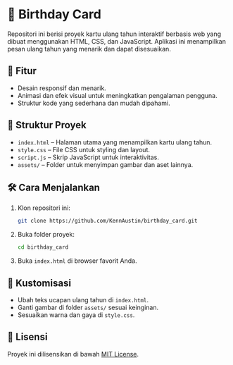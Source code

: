 # 🎉 Birthday Card

Repositori ini berisi proyek kartu ulang tahun interaktif berbasis web yang dibuat menggunakan HTML, CSS, dan JavaScript.
Aplikasi ini menampilkan pesan ulang tahun yang menarik dan dapat disesuaikan.

## 🚀 Fitur

- Desain responsif dan menarik.
- Animasi dan efek visual untuk meningkatkan pengalaman pengguna.
- Struktur kode yang sederhana dan mudah dipahami.

## 📁 Struktur Proyek

- `index.html` – Halaman utama yang menampilkan kartu ulang tahun.
- `style.css` – File CSS untuk styling dan layout.
- `script.js` – Skrip JavaScript untuk interaktivitas.
- `assets/` – Folder untuk menyimpan gambar dan aset lainnya.

## 🛠️ Cara Menjalankan

1. Klon repositori ini:
   ```bash
   git clone https://github.com/KennAustin/birthday_card.git
   ```

2. Buka folder proyek:
   ```bash
   cd birthday_card
   ```

3. Buka `index.html` di browser favorit Anda.

## 🎨 Kustomisasi

- Ubah teks ucapan ulang tahun di `index.html`.
- Ganti gambar di folder `assets/` sesuai keinginan.
- Sesuaikan warna dan gaya di `style.css`.

## 📄 Lisensi

Proyek ini dilisensikan di bawah [MIT License](LICENSE).
